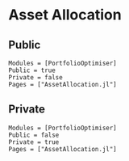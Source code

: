 # Asset Allocation

## Public

```@autodocs
Modules = [PortfolioOptimiser]
Public = true
Private = false
Pages = ["AssetAllocation.jl"]
```

## Private

```@autodocs
Modules = [PortfolioOptimiser]
Public = false
Private = true
Pages = ["AssetAllocation.jl"]
```
